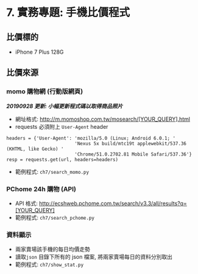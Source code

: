 # 7. 實務專題: 手機比價程式

## 比價標的

* iPhone 7 Plus 128G

## 比價來源

### momo 購物網 (行動版網頁)

***20190928 更新:  小幅更新程式碼以取得商品照片***

* 網址格式: http://m.momoshop.com.tw/mosearch/[YOUR_QUERY].html
* requests 必須附上 `User-Agent` header

```
headers = {'User-Agent': 'mozilla/5.0 (Linux; Android 6.0.1; '
                         'Nexus 5x build/mtc19t applewebkit/537.36 (KHTML, like Gecko) '
                         'Chrome/51.0.2702.81 Mobile Safari/537.36'}
resp = requests.get(url, headers=headers)
```

* 範例程式: `ch7/search_momo.py`

### PChome 24h 購物 (API)

* API 格式: http://ecshweb.pchome.com.tw/search/v3.3/all/results?q=[YOUR_QUERY]
* 範例程式: `ch7/search_pchome.py`

### 資料顯示

* 兩家賣場該手機的每日均價走勢
* 讀取`json` 目錄下所有的 json 檔案, 將兩家賣場每日的資料分別取出
* 範例程式: `ch7/show_stat.py`